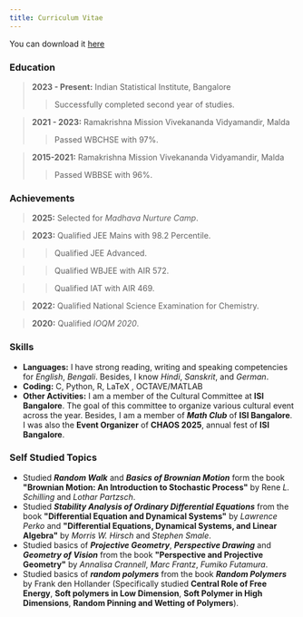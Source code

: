```yaml
---
title: Curriculum Vitae
---
```

You can download it [here](https://github.com/paulpseudoman/paulpseudoman.github.io/raw/main/MY_CV.pdf)

### Education
> **2023 - Present:** Indian Statistical Institute, Bangalore
>> Successfully completed second year of studies.

> **2021 - 2023:** Ramakrishna Mission Vivekananda Vidyamandir, Malda
>> Passed WBCHSE with 97%.

> **2015-2021:** Ramakrishna Mission Vivekananda Vidyamandir, Malda
>> Passed WBBSE with 96%.

### Achievements
> **2025:** Selected for *Madhava Nurture Camp*.

> **2023:** Qualified JEE Mains with 98.2 Percentile.

>> Qualified JEE Advanced.

>> Qualified WBJEE with AIR 572.

>> Qualified IAT with AIR 469.

> **2022:** Qualified National Science
Examination for Chemistry.

> **2020:** Qualified *IOQM 2020*.


### Skills
- **Languages:** I have strong reading, writing and speaking competencies for *English*, *Bengali*. Besides, I know *Hindi*, *Sanskrit*, and *German*.
- **Coding:** C, Python, R, LaTeX , OCTAVE/MATLAB
- **Other Activities:** I am a member of the Cultural Committee at **ISI Bangalore**. The goal of this committee to organize various cultural event across the year. Besides, I am a member of ***Math Club*** of **ISI Bangalore**. I was also the **Event Organizer** of **CHAOS 2025**, annual fest of **ISI Bangalore**.

### Self Studied Topics
- Studied ***Random Walk*** and ***Basics of Brownian Motion*** form the book **"Brownian Motion: An Introduction to Stochastic Process"** by Rene *L. Schilling* and *Lothar Partzsch*.
- Studied ***Stability Analysis of Ordinary Differential Equations*** from the book **"Differential Equation and Dynamical Systems"** by *Lawrence Perko* and **"Differential Equations, Dynamical Systems, and Linear Algebra"** by *Morris W. Hirsch* and *Stephen Smale*.
- Studied basics of ***Projective Geometry***, ***Perspective Drawing*** and ***Geometry of Vision*** from the book **"Perspective and Projective Geometry"** by *Annalisa Crannell*, *Marc Frantz*, *Fumiko Futamura*.
- Studied basics of ***random polymers*** from the book ***Random Polymers*** by Frank den Hollander (Specifically studied
**Central Role of Free Energy**, **Soft polymers in Low Dimension**, **Soft Polymer in High Dimensions**, **Random Pinning and Wetting of Polymers**).
